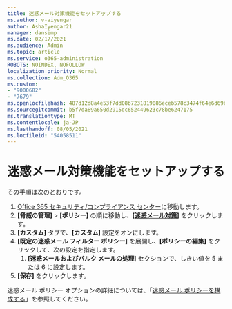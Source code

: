 ```yaml
---
title: 迷惑メール対策機能をセットアップする
ms.author: v-aiyengar
author: AshaIyengar21
manager: dansimp
ms.date: 02/17/2021
ms.audience: Admin
ms.topic: article
ms.service: o365-administration
ROBOTS: NOINDEX, NOFOLLOW
localization_priority: Normal
ms.collection: Adm_O365
ms.custom:
- "9000682"
- "7679"
ms.openlocfilehash: 487d12d8a4e53f7dd08b7231819086eceb578c3474f64e6d69bf0f7c1d40bcdd
ms.sourcegitcommit: b5f7da89a650d2915dc652449623c78be6247175
ms.translationtype: MT
ms.contentlocale: ja-JP
ms.lasthandoff: 08/05/2021
ms.locfileid: "54058511"
---
```

# <a name="set-up-an-anti-spam-protection"></a>迷惑メール対策機能をセットアップする

その手順は次のとおりです。

1. [Office 365 セキュリティ/コンプライアンス センター](https://go.microsoft.com/fwlink/p/?linkid=2077143)に移動します。
1. **[脅威の管理]** > **[ポリシー]** の順に移動し、**[[迷惑メール対策]](https://go.microsoft.com/fwlink/p/?linkid=2077143)** をクリックします。
1. **[カスタム]** タブで、**[カスタム]** 設定をオンにします。
1. **[既定の迷惑メール フィルター ポリシー]** を展開し、**[ポリシーの編集]** をクリックして、次の設定を指定します。
    1. **[迷惑メールおよびバルク メールの処理**] セクションで、しきい値を 5 または 6 に設定します。
1. **[保存]** をクリックします。

迷惑メール ポリシー オプションの詳細については、「[迷惑メール ポリシーを構成する](https://go.microsoft.com/fwlink/?linkid=2092051)」を参照してください。
